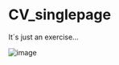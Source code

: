 # CV_singlepage
It´s just an exercise...

![image](https://github.com/user-attachments/assets/c2cdd6df-47e2-4574-a86e-007478c75096)

